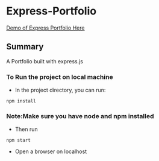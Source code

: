 # Express-Portfolio

[Demo of Express Portfolio Here](https://express-portfolio1.herokuapp.com/)

## Summary 
A Portfolio built with express.js

### To Run the project on local machine

* In the project directory, you can run:

`npm install`

### Note:Make sure you have node and npm installed

* Then run
 
 `npm start`

* Open a browser on localhost
